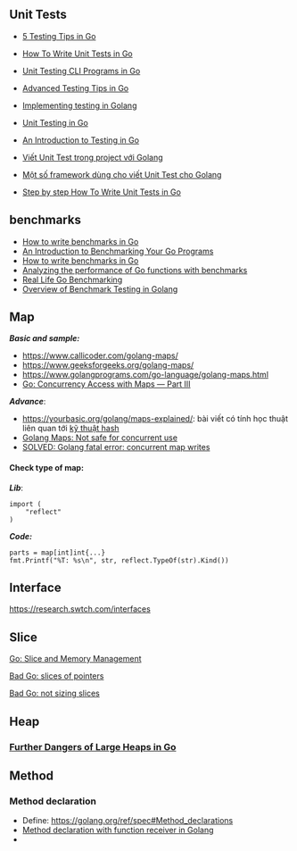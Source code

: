 ## Unit Tests

- [5 Testing Tips in Go](https://medium0.com/star-gazers/5-testing-tips-in-go-3b7f79a546da)

- [How To Write Unit Tests in Go](https://www.digitalocean.com/community/tutorials/how-to-write-unit-tests-in-go-using-go-test-and-the-testing-package)

- [Unit Testing CLI Programs in Go](https://medium.com/swlh/unit-testing-cli-programs-in-go-6275c85af2e7)

- [Advanced Testing Tips in Go](https://medium0.com/@mert-akkaya/advanced-testing-tips-in-go-1b4d8eec82a0)

- [Implementing testing in Golang](https://dev.to/lucasnevespereira/implementing-testing-in-golang-4mcp)

- [Unit Testing in Go](https://www.pullrequest.com/blog/unit-testing-in-go/)

- [An Introduction to Testing in Go](https://tutorialedge.net/golang/intro-testing-in-go/)

- [Viết Unit Test trong project với Golang](https://viblo.asia/p/viet-unit-test-trong-project-voi-golang-bWrZnXv95xw)

- [Một số framework dùng cho viết Unit Test cho Golang](https://www.tma.vn/Hoi-dap/Cam-nang-nghe-nghiep/Golang-va-Unit-test/25459)

- [Step by step How To Write Unit Tests in Go](https://www.digitalocean.com/community/tutorials/how-to-write-unit-tests-in-go-using-go-test-and-the-testing-package)


## benchmarks

- [How to write benchmarks in Go](https://dave.cheney.net/2013/06/30/how-to-write-benchmarks-in-go)
- [An Introduction to Benchmarking Your Go Programs](https://tutorialedge.net/golang/benchmarking-your-go-programs/)
- [How to write benchmarks in Go](https://progolang.com/how-to-write-benchmarks-in-go/)
- [Analyzing the performance of Go functions with benchmarks](https://medium.com/justforfunc/analyzing-the-performance-of-go-functions-with-benchmarks-60b8162e61c6)
- [Real Life Go Benchmarking](https://www.cloudbees.com/blog/real-life-go-benchmarking/)
- [Overview of Benchmark Testing in Golang](https://www.geeksforgeeks.org/overview-of-benchmark-testing-in-golang/)

## Map

***Basic and sample:***

- https://www.callicoder.com/golang-maps/
- https://www.geeksforgeeks.org/golang-maps/
- https://www.golangprograms.com/go-language/golang-maps.html
- [Go: Concurrency Access with Maps — Part III](https://medium.com/a-journey-with-go/go-concurrency-access-with-maps-part-iii-8c0a0e4eb27e)

***Advance***:
- https://yourbasic.org/golang/maps-explained/: bài viết có tính học thuật liên quan tới [kỹ thuật hash](https://yourbasic.org/algorithms/hash-tables-explained/)
- [Golang Maps: Not safe for concurrent use](https://golangbyexample.com/go-maps-concurrency/)
- [SOLVED: Golang fatal error: concurrent map writes](https://ashish.one/blogs/fatal-error-concurrent-map-writes/)

#### Check type of map:
***Lib***:
```
import (
	"reflect"
)
```

***Code:***

```
parts = map[int]int{...}
fmt.Printf("%T: %s\n", str, reflect.TypeOf(str).Kind())
```

## Interface
https://research.swtch.com/interfaces


## Slice

[Go: Slice and Memory Management](https://medium.com/a-journey-with-go/go-slice-and-memory-management-670498bb52be)

[Bad Go: slices of pointers](https://medium.com/@philpearl/bad-go-slices-of-pointers-ed3c06b8bb41)

[Bad Go: not sizing slices](https://medium.com/swlh/bad-go-not-sizing-slices-aed1b01cff83)

## Heap

### [Further Dangers of Large Heaps in Go](https://syslog.ravelin.com/further-dangers-of-large-heaps-in-go-7a267b57d487)

## Method

### Method declaration
- Define: https://golang.org/ref/spec#Method_declarations
- [Method declaration with function receiver in Golang](https://pgillich.medium.com/method-declaration-with-function-receiver-in-golang-7f5531ded97d)
- 
